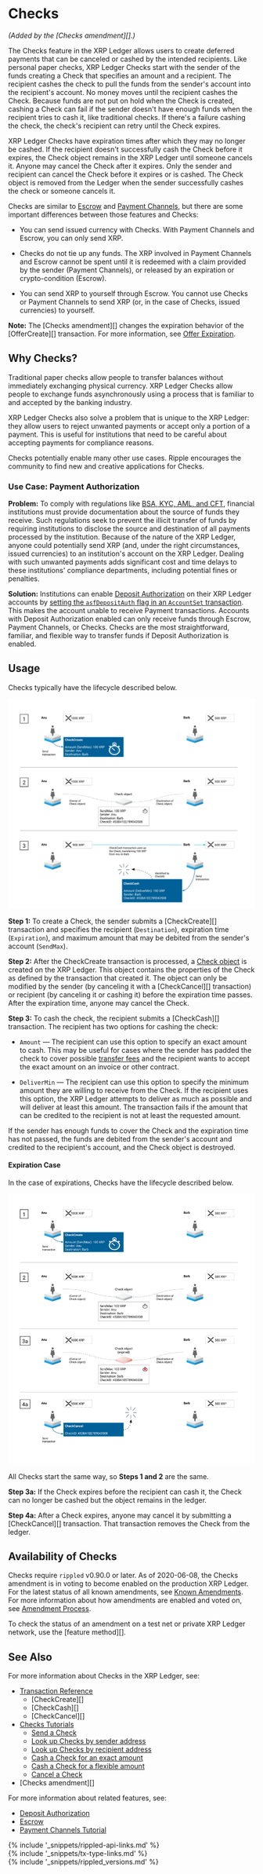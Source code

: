 # Checks

_(Added by the [Checks amendment][].)_

The Checks feature in the XRP Ledger allows users to create deferred payments that can be canceled or cashed by the intended recipients. Like personal paper checks, XRP Ledger Checks start with the sender of the funds creating a Check that specifies an amount and a recipient. The recipient cashes the check to pull the funds from the sender's account into the recipient's account. No money moves until the recipient cashes the Check. Because funds are not put on hold when the Check is created, cashing a Check can fail if the sender doesn't have enough funds when the recipient tries to cash it, like traditional checks. If there's a failure cashing the check, the check's recipient can retry until the Check expires.

XRP Ledger Checks have expiration times after which they may no longer be cashed. If the recipient doesn't successfully cash the Check before it expires, the Check object remains in the XRP Ledger until someone cancels it. Anyone may cancel the Check after it expires. Only the sender and recipient can cancel the Check before it expires or is cashed. The Check object is removed from the Ledger when the sender successfully cashes the check or someone cancels it.

Checks are similar to [Escrow](escrow.html) and [Payment Channels](use-payment-channels.html), but there are some important differences between those features and Checks:

* You can send issued currency with Checks. With Payment Channels and Escrow, you can only send XRP.

* Checks do not tie up any funds. The XRP involved in Payment Channels and Escrow cannot be spent until it is redeemed with a claim provided by the sender (Payment Channels), or released by an expiration or crypto-condition (Escrow).

* You can send XRP to yourself through Escrow. You cannot use Checks or Payment Channels to send XRP (or, in the case of Checks, issued currencies) to yourself.


**Note:** The [Checks amendment][] changes the expiration behavior of the [OfferCreate][] transaction. For more information, see [Offer Expiration](offers.html#offer-expiration).


## Why Checks?

Traditional paper checks allow people to transfer balances without immediately exchanging physical currency. XRP Ledger Checks allow people to exchange funds asynchronously using a process that is familiar to and accepted by the banking industry.

XRP Ledger Checks also solve a problem that is unique to the XRP Ledger: they allow users to reject unwanted payments or accept only a portion of a payment. This is useful for institutions that need to be careful about accepting payments for compliance reasons.

Checks potentially enable many other use cases. Ripple encourages the community to find new and creative applications for Checks.


### Use Case: Payment Authorization

**Problem:** To comply with regulations like [BSA, KYC, AML, and CFT](become-an-xrp-ledger-gateway.html#gateway-compliance), financial institutions must provide documentation about the source of funds they receive. Such regulations seek to prevent the illicit transfer of funds by requiring institutions to disclose the source and destination of all payments processed by the institution. Because of the nature of the XRP Ledger, anyone could potentially send XRP (and, under the right circumstances, issued currencies) to an institution's account on the XRP Ledger. Dealing with such unwanted payments adds significant cost and time delays to these institutions' compliance departments, including potential fines or penalties. <!-- SPELLING_IGNORE: cft -->

**Solution:** Institutions can enable [Deposit Authorization](depositauth.html) on their XRP Ledger accounts by [setting the `asfDepositAuth` flag in an `AccountSet` transaction](accountset.html). This makes the account unable to receive Payment transactions. Accounts with Deposit Authorization enabled can only receive funds through Escrow, Payment Channels, or Checks. Checks are the most straightforward, familiar, and flexible way to transfer funds if Deposit Authorization is enabled.


## Usage

Checks typically have the lifecycle described below.

<!--{# Diagram source: https://docs.google.com/drawings/d/1Ez8OZVB2TLH-b_kSFOAgfYqXlEQt4KaUBW6F3TJAv_Q/edit #}-->

[![Check flow diagram (successful cashing)](img/checks-happy-path.png)](img/checks-happy-path.png)

**Step 1:** To create a Check, the sender submits a [CheckCreate][] transaction and specifies the recipient (`Destination`), expiration time (`Expiration`), and maximum amount that may be debited from the sender's account (`SendMax`).


**Step 2:** After the CheckCreate transaction is processed, a [Check object](check.html) is created on the XRP Ledger. This object contains the properties of the Check as defined by the transaction that created it. The object can only be modified by the sender (by canceling it with a [CheckCancel][] transaction) or recipient (by canceling it or cashing it) before the expiration time passes. After the expiration time, anyone may cancel the Check.

**Step 3:** To cash the check, the recipient submits a [CheckCash][] transaction. The recipient has two options for cashing the check:

* `Amount` — The recipient can use this option to specify an exact amount to cash. This may be useful for cases where the sender has padded the check to cover possible [transfer fees](transfer-fees.html) and the recipient wants to accept the exact amount on an invoice or other contract.

* `DeliverMin` — The recipient can use this option to specify the minimum amount they are willing to receive from the Check. If the recipient uses this option, the XRP Ledger attempts to deliver as much as possible and will deliver at least this amount. The transaction fails if the amount that can be credited to the recipient is not at least the requested amount.

If the sender has enough funds to cover the Check and the expiration time has not passed, the funds are debited from the sender's account and credited to the recipient's account, and the Check object is destroyed.



#### Expiration Case

In the case of expirations, Checks have the lifecycle described below.

<!--{# Diagram source: https://docs.google.com/drawings/d/11auqa0kVUPonqlc_RaQUfHcSkUI47xneSKpwlLxzSK0/edit #}-->

[![Check flow diagram (expiration)](img/checks-expiration.png)](img/checks-expiration.png)


All Checks start the same way, so **Steps 1 and 2** are the same.

**Step 3a:** If the Check expires before the recipient can cash it, the Check can no longer be cashed but the object remains in the ledger.

**Step 4a:** After a Check expires, anyone may cancel it by submitting a [CheckCancel][] transaction. That transaction removes the Check from the ledger.  

<!-- SPELLING_IGNORE: 3a, 4a -->


## Availability of Checks

Checks require `rippled` v0.90.0 or later. As of 2020-06-08, the Checks amendment is in voting to become enabled on the production XRP Ledger. For the latest status of all known amendments, see [Known Amendments](known-amendments.html). For more information about how amendments are enabled and voted on, see [Amendment Process](amendments.html#amendment-process).

To check the status of an amendment on a test net or private XRP Ledger network, use the [feature method][].


## See Also

For more information about Checks in the XRP Ledger, see:

- [Transaction Reference](transaction-types.html)
    - [CheckCreate][]
    - [CheckCash][]
    - [CheckCancel][]
- [Checks Tutorials](use-checks.html)
    - [Send a Check](send-a-check.html)
    - [Look up Checks by sender address](look-up-checks-by-sender.html)
    - [Look up Checks by recipient address](look-up-checks-by-recipient.html)
    - [Cash a Check for an exact amount](cash-a-check-for-an-exact-amount.html)
    - [Cash a Check for a flexible amount](cash-a-check-for-a-flexible-amount.html)
    - [Cancel a Check](cancel-a-check.html)
- [Checks amendment][]

For more information about related features, see:

* [Deposit Authorization](depositauth.html)
* [Escrow](escrow.html)
* [Payment Channels Tutorial](use-payment-channels.html)


<!--{# common link defs #}-->
{% include '_snippets/rippled-api-links.md' %}			
{% include '_snippets/tx-type-links.md' %}			
{% include '_snippets/rippled_versions.md' %}
